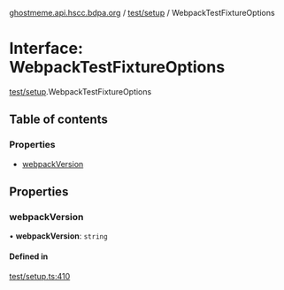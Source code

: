 [ghostmeme.api.hscc.bdpa.org][1] / [test/setup][2] / WebpackTestFixtureOptions

# Interface: WebpackTestFixtureOptions

[test/setup][2].WebpackTestFixtureOptions

## Table of contents

### Properties

- [webpackVersion][3]

## Properties

### webpackVersion

• **webpackVersion**: `string`

#### Defined in

[test/setup.ts:410][4]

[1]: ../README.md
[2]: ../modules/test_setup.md
[3]: test_setup.WebpackTestFixtureOptions.md#webpackversion
[4]:
  https://github.com/nhscc/ghostmeme.api.hscc.bdpa.org/blob/32c83e2/test/setup.ts#L410
